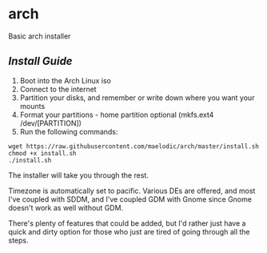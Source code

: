 # arch
Basic arch installer

*Install Guide*
---
1. Boot into the Arch Linux iso
2. Connect to the internet
3. Partition your disks, and remember or write down where you want your mounts
4. Format your partitions - home partition optional (mkfs.ext4 /dev/[PARTITION])
5. Run the following commands:
```
wget https://raw.githubusercontent.com/maelodic/arch/master/install.sh
chmod +x install.sh
./install.sh
```

The installer will take you through the rest.

Timezone is automatically set to pacific.
Various DEs are offered, and most I've coupled with SDDM, and I've coupled GDM with Gnome since Gnome doesn't work as well without GDM.

There's plenty of features that could be added, but I'd rather just have a quick and dirty option for those who just are tired of going through all the steps.
